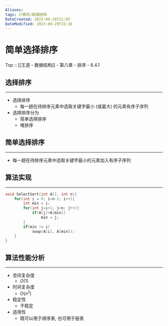 ```yaml
---
Aliases: 
tags: 计算机/数据结构 
DateCreated: 2023-09-28T21:05
DateModified: 2023-09-29T15:16
---
```

# 简单选择排序

Top :: [[王道 - 数据结构]] - 第八章 - 排序 - 8.4.1

## 选择排序
---
- 选择排序
	- 每一趟在待排序元素中选取关键字最小 (或最大) 的元素有序子序列
- 选择排序分为
	- 简单选择排序
	- 堆排序

## 简单选择排序
---
- 每一趟在待排序元素中选取关键字最小的元素加入有序子序列

## 算法实现
---

```cpp
void SelectSort(int A[], int n){
	for(int i = 0; i<n-1; i++){
		int min = i;
		for(int j=i+1; j<n; j++){
			if(A[j]<A[min])
				min = j;
		}
		if(min != i)
			swap(A[i], A[min]);
	}
}
```

## 算法性能分析
---
- 空间复杂度
	- $O(1)$
- 时间复杂度
	- $O(n^{2})$
- 稳定性
	- 不稳定
- 适用性
	- 既可以用于顺序表, 也可用于链表
